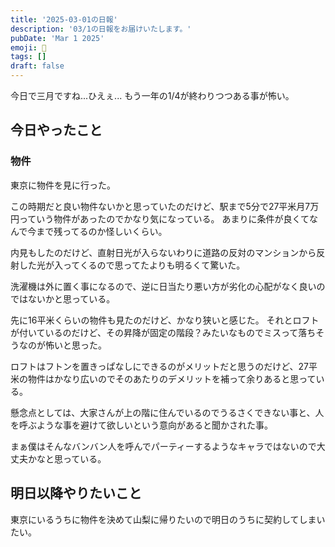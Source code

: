```yaml
---
title: '2025-03-01の日報'
description: '03/1の日報をお届けいたします。'
pubDate: 'Mar 1 2025'
emoji: 🦊
tags: []
draft: false
---
```


今日で三月ですね...ひえぇ... もう一年の1/4が終わりつつある事が怖い。

## 今日やったこと

### 物件

東京に物件を見に行った。

この時期だと良い物件ないかと思っていたのだけど、駅まで5分で27平米月7万円っていう物件があったのでかなり気になっている。
あまりに条件が良くてなんで今まで残ってるのか怪しいくらい。

内見もしたのだけど、直射日光が入らないわりに道路の反対のマンションから反射した光が入ってくるので思ってたよりも明るくて驚いた。

洗濯機は外に置く事になるので、逆に日当たり悪い方が劣化の心配がなく良いのではないかと思っている。

先に16平米くらいの物件も見たのだけど、かなり狭いと感じた。
それとロフトが付いているのだけど、その昇降が固定の階段？みたいなものでミスって落ちそうなのが怖いと思った。

ロフトはフトンを置きっぱなしにできるのがメリットだと思うのだけど、27平米の物件はかなり広いのでそのあたりのデメリットを補って余りあると思っている。

懸念点としては、大家さんが上の階に住んでいるのでうるさくできない事と、人を呼ぶような事を避けて欲しいという意向があると聞かされた事。

まぁ僕はそんなバンバン人を呼んでパーティーするようなキャラではないので大丈夫かなと思っている。

## 明日以降やりたいこと

東京にいるうちに物件を決めて山梨に帰りたいので明日のうちに契約してしまいたい。
